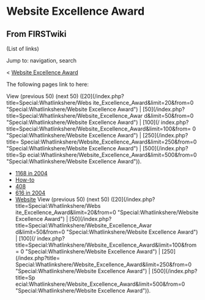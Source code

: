 # Website Excellence Award

## From FIRSTwiki

(List of links)

Jump to: navigation, search

< [Website Excellence Award](/index.php?title=Website_Excellence_Award&redirect=no "Website
Excellence Award")

The following pages link to here:

View (previous 50) (next 50) ([20](/index.php?title=Special:Whatlinkshere/Webs
ite_Excellence_Award&limit=20&from=0 "Special:Whatlinkshere/Website Excellence
Award") | [50](/index.php?title=Special:Whatlinkshere/Website_Excellence_Awar
d&limit=50&from=0 "Special:Whatlinkshere/Website Excellence Award") | [100](/
index.php?title=Special:Whatlinkshere/Website_Excellence_Award&limit=100&from=
0 "Special:Whatlinkshere/Website Excellence Award") | [250](/index.php?title=
Special:Whatlinkshere/Website_Excellence_Award&limit=250&from=0 "Special:Whatlinkshere/Website Excellence Award") | [500](/index.php?title=Sp
ecial:Whatlinkshere/Website_Excellence_Award&limit=500&from=0 "Special:Whatlinkshere/Website Excellence Award")).

- [1168 in 2004](1168_in_2004 "1168 in 2004")
- [How-to](How-to "How-to")
- [408](408 "408")
- [616 in 2004](616_in_2004 "616 in 2004")
- [Website](Website "Website") View (previous 50) (next 50) ([20](/index.php?title=Special:Whatlinkshere/Webs
  ite_Excellence_Award&limit=20&from=0 "Special:Whatlinkshere/Website Excellence
  Award") | [50](/index.php?title=Special:Whatlinkshere/Website_Excellence_Awar
  d&limit=50&from=0 "Special:Whatlinkshere/Website Excellence Award") | [100](/
  index.php?title=Special:Whatlinkshere/Website_Excellence_Award&limit=100&from=
  0 "Special:Whatlinkshere/Website Excellence Award") | [250](/index.php?title=
  Special:Whatlinkshere/Website_Excellence_Award&limit=250&from=0 "Special:Whatlinkshere/Website Excellence Award") | [500](/index.php?title=Sp
  ecial:Whatlinkshere/Website_Excellence_Award&limit=500&from=0 "Special:Whatlinkshere/Website Excellence Award")).
